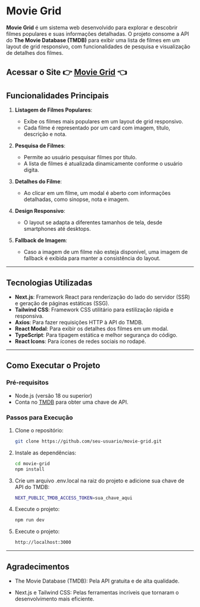# Movie Grid

**Movie Grid** é um sistema web desenvolvido para explorar e descobrir filmes populares e suas informações detalhadas. O projeto consome a API do **The Movie Database (TMDB)** para exibir uma lista de filmes em um layout de grid responsivo, com funcionalidades de pesquisa e visualização de detalhes dos filmes.

**Acessar o Site 👉 <a href="https://movie-grid-blue.vercel.app/" target="_blank" rel="noopener noreferrer">Movie Grid</a> 👈**
---

## Funcionalidades Principais

1. **Listagem de Filmes Populares**:
   - Exibe os filmes mais populares em um layout de grid responsivo.
   - Cada filme é representado por um card com imagem, título, descrição e nota.

2. **Pesquisa de Filmes**:
   - Permite ao usuário pesquisar filmes por título.
   - A lista de filmes é atualizada dinamicamente conforme o usuário digita.

3. **Detalhes do Filme**:
   - Ao clicar em um filme, um modal é aberto com informações detalhadas, como sinopse, nota e imagem.

4. **Design Responsivo**:
   - O layout se adapta a diferentes tamanhos de tela, desde smartphones até desktops.

5. **Fallback de Imagem**:
   - Caso a imagem de um filme não esteja disponível, uma imagem de fallback é exibida para manter a consistência do layout.

---

## Tecnologias Utilizadas

- **Next.js**: Framework React para renderização do lado do servidor (SSR) e geração de páginas estáticas (SSG).
- **Tailwind CSS**: Framework CSS utilitário para estilização rápida e responsiva.
- **Axios**: Para fazer requisições HTTP à API do TMDB.
- **React Modal**: Para exibir os detalhes dos filmes em um modal.
- **TypeScript**: Para tipagem estática e melhor segurança do código.
- **React Icons**: Para ícones de redes sociais no rodapé.

---

## Como Executar o Projeto

### Pré-requisitos

- Node.js (versão 18 ou superior)
- Conta no [TMDB](https://www.themoviedb.org/) para obter uma chave de API.

### Passos para Execução

1. Clone o repositório:
   ```bash
   git clone https://github.com/seu-usuario/movie-grid.git

2. Instale as dependências:
   ```bash
   cd movie-grid
   npm install

3. Crie um arquivo .env.local na raiz do projeto e adicione sua chave de API do TMDB:
   ```bash
   NEXT_PUBLIC_TMDB_ACCESS_TOKEN=sua_chave_aqui

4. Execute o projeto:
   ```bash
   npm run dev

5. Execute o projeto:
   ```bash
   http://localhost:3000

---

## Agradecimentos
   - The Movie Database (TMDB): Pela API gratuita e de alta qualidade.

   - Next.js e Tailwind CSS: Pelas ferramentas incríveis que tornaram o desenvolvimento mais eficiente.
